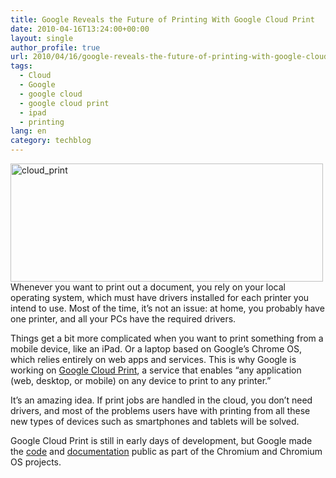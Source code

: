 ```yaml
---
title: Google Reveals the Future of Printing With Google Cloud Print
date: 2010-04-16T13:24:00+00:00
layout: single
author_profile: true
url: 2010/04/16/google-reveals-the-future-of-printing-with-google-cloud-print/
tags:
  - Cloud
  - Google
  - google cloud
  - google cloud print
  - ipad
  - printing
lang: en
category: techblog
---
```

[<img title="cloud_print" border="0" alt="cloud_print" src="http://lh4.ggpht.com/_vaUVXcmC3OI/S8heGgw5TpI/AAAAAAAAB-c/qk-X6SXWjAA/cloud_print_thumb%5B3%5D.jpg?imgmax=800" width="500" height="189" />](http://lh6.ggpht.com/_vaUVXcmC3OI/S8heEurXqiI/AAAAAAAAB-Y/Rc-qdPJxmH0/s1600-h/cloud_print%5B5%5D.jpg) Whenever you want to print out a document, you rely on your local operating system, which must have drivers installed for each printer you intend to use. Most of the time, it’s not an issue: at home, you probably have one printer, and all your PCs have the required drivers. 

Things get a bit more complicated when you want to print something from a mobile device, like an iPad. Or a laptop based on Google’s Chrome OS, which relies entirely on web apps and services. This is why Google is working on [Google Cloud Print](http://blog.chromium.org/2010/04/new-approach-to-printing.html), a service that enables “any application (web, desktop, or mobile) on any device to print to any printer.” 

It’s an amazing idea. If print jobs are handled in the cloud, you don’t need drivers, and most of the problems users have with printing from all these new types of devices such as smartphones and tablets will be solved. 

Google Cloud Print is still in early days of development, but Google made the [code](http://codereview.chromium.org/1566047/show) and [documentation](http://code.google.com/apis/cloudprint/docs/overview.html) public as part of the Chromium and Chromium OS projects.